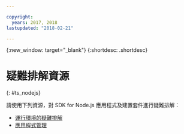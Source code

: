 ```yaml
---

copyright:
  years: 2017, 2018
lastupdated: "2018-02-21"

---
```


{:new_window: target="_blank"}
{:shortdesc: .shortdesc}

# 疑難排解資源
{: #ts_nodejs}

請使用下列資源，對 SDK for Node.js 應用程式及建置套件進行疑難排解：

* [運行環境的疑難排解](../common/ts_runtimes.html#runtimes)
* [應用程式管理](../common/app_mng.html)
